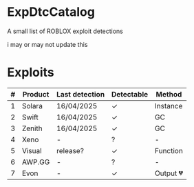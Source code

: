 # ExpDtcCatalog
A small list of ROBLOX exploit detections

i may or may not update this

# Exploits
| # | Product      | Last detection | Detectable | Method       |
| - | ------------ | -------------- | ---------- | ------------ |
| 1 | Solara       | 16/04/2025     | ✓          | Instance     |
| 2 | Swift        | 16/04/2025     | ✓          | GC           |
| 3 | Zenith       | 16/04/2025     | ✓          | GC           |
| 4 | Xeno         | -              | ?          | -            |
| 5 | Visual       | release?       | ✓          | Function     |
| 6 | AWP.GG       | -              | ?          | -            |
| 7 | Evon         | -              | ✓          | Output 💔   |
